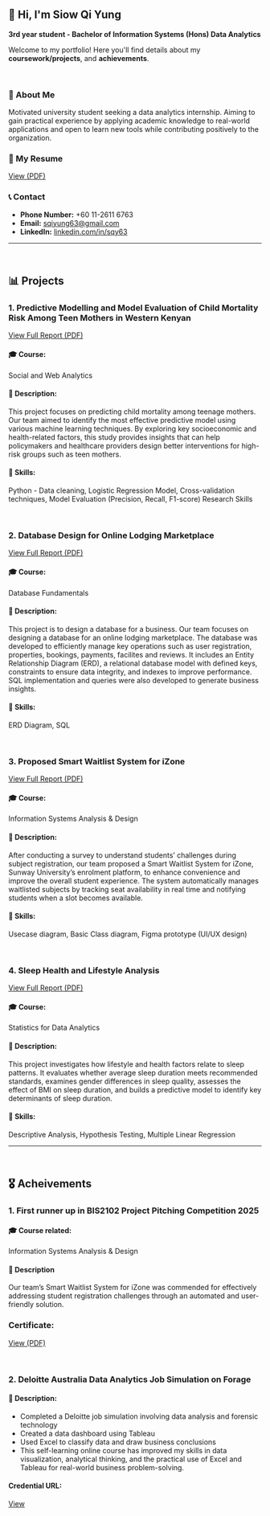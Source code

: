 ## 👋 Hi, I'm Siow Qi Yung

**3rd year student - Bachelor of Information Systems (Hons) Data Analytics**

Welcome to my portfolio! Here you'll find details about my **coursework/projects**, and **achievements**.

<br>

### 💬 About Me
Motivated university student seeking a data analytics internship. Aiming to gain practical experience by applying academic knowledge to real-world applications and open to learn new tools while contributing positively to the organization.

### 📄 My Resume 
[View (PDF)](https://github.com/qiyung63/github-portfolio/blob/main/Resume_Siow%20Qi%20Yung_Data%20Analytics.pdf)


### 📞 Contact
- **Phone Number:** +60 11-2611 6763
- **Email:** sqiyung63@gmail.com
- **LinkedIn:** [linkedin.com/in/sqy63](https://linkedin.com/in/sqy63)

---
<br>

## 📊 Projects

### 1. Predictive Modelling and Model Evaluation of Child Mortality Risk Among Teen Mothers in Western Kenyan
[View Full Report (PDF)](https://github.com/qiyung63/github-portfolio/blob/main/Predictive%20Modelling%20and%20Model%20Evaluation%20of%20Child%20Mortality%20Risk%20Among%20Teen%20Mothers%20in%20Western%20Kenya.pdf)
#### 🎓 Course:
Social and Web Analytics

#### 📝 Description:
This project focuses on predicting child mortality among teenage mothers. Our team aimed to identify the most effective predictive model using various machine learning techniques. By exploring key socioeconomic and health-related factors, this study provides insights that can help policymakers and healthcare providers design better interventions for high-risk groups such as teen mothers.

#### 🧠 Skills:
Python - Data cleaning, Logistic Regression Model, Cross-validation techniques, Model Evaluation (Precision, Recall, F1-score)
Research Skills

<br>

### 2. Database Design for Online Lodging Marketplace
[View Full Report (PDF)](https://github.com/qiyung63/github-portfolio/blob/main/SEG1201%20Template%20-%20Final%20Assessment.pdf)
#### 🎓 Course: 
Database Fundamentals

#### 📝 Description: 
This project is to design a database for a business. Our team focuses on designing a database for an online lodging marketplace. The database was developed to efficiently manage key operations such as user registration, properties, bookings, payments, facilites and reviews. It includes an Entity Relationship Diagram (ERD), a relational database model with defined keys, constraints to ensure data integrity, and indexes to improve performance. SQL implementation and queries were also developed to generate business insights.

#### 🧠 Skills:
ERD Diagram, SQL

<br>

### 3.  Proposed Smart Waitlist System for iZone

[View Full Report (PDF)](https://github.com/qiyung63/github-portfolio/blob/main/Sunway's%20Smart%20iZone%20Waitlist%20System.pdf)

#### 🎓 Course: 
Information Systems Analysis & Design

#### 📝 Description:
After conducting a survey to understand students’ challenges during subject registration, our team proposed a Smart Waitlist System for iZone, Sunway University’s enrolment platform, to enhance convenience and improve the overall student experience. The system automatically manages waitlisted subjects by tracking seat availability in real time and notifying students when a slot becomes available.

#### 🧠 Skills:
Usecase diagram, Basic Class diagram, Figma prototype (UI/UX design)

<br>

### 4. Sleep Health and Lifestyle Analysis

[View Full Report (PDF)](https://github.com/qiyung63/github-portfolio/blob/main/Sleep%20Health%20and%20Lifestyle%20Dataset%20Analysis.pdf)

#### 🎓 Course: 
Statistics for Data Analytics

#### 📝 Description:
This project investigates how lifestyle and health factors relate to sleep patterns. It evaluates whether average sleep duration meets recommended standards, examines gender differences in sleep quality, assesses the effect of BMI on sleep duration, and builds a predictive model to identify key determinants of sleep duration.

#### 🧠 Skills:
Descriptive Analysis, Hypothesis Testing, Multiple Linear Regression

---
<br>

## 🎖️ Acheivements

### 1. First runner up in BIS2102 Project Pitching Competition 2025

#### 🎓 Course related:
Information Systems Analysis & Design

#### 📝 Description
Our team’s Smart Waitlist System for iZone was commended for effectively addressing student registration challenges through an automated and user-friendly solution.

### Certificate:
[View (PDF)](https://github.com/qiyung63/github-portfolio/blob/main/Certificate_BIS2102.pdf)

<br>

### 2. Deloitte Australia Data Analytics Job Simulation on Forage

#### 📝 Description:
- Completed a Deloitte job simulation involving data analysis and forensic technology 
- Created a data dashboard using Tableau 
- Used Excel to classify data and draw business conclusions
- This self-learning online course has improved my skills in data visualization, analytical thinking, and the practical use of Excel and Tableau for real-world business problem-solving.

#### Credential URL:
[View](https://github.com/qiyung63/github-portfolio/blob/main/Certificate-Data%20Analytics%20Job%20Simulation.pdf)





